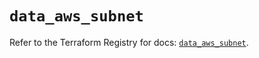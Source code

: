 # `data_aws_subnet`

Refer to the Terraform Registry for docs: [`data_aws_subnet`](https://registry.terraform.io/providers/hashicorp/aws/6.2.0/docs/data-sources/subnet).
